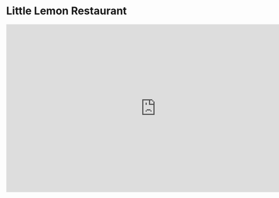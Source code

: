 # Little Lemon Restaurant


<iframe style="border: 1px solid rgba(0, 0, 0, 0.1);" width="800" height="450" src="https://www.figma.com/embed?embed_host=share&url=https%3A%2F%2Fwww.figma.com%2Ffile%2FdyWem4UoQAQBbsi0RVAGdo%2FCapstone-Wireframe%3Fnode-id%3D0%253A1%26t%3DCcNbse2jdOXPq8MP-1" allowfullscreen></iframe>
